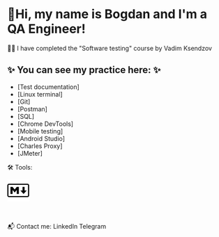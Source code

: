 # 🖖Hi, my name is Bogdan and I'm a QA Engineer!

👩‍💻 I have completed the "Software testing" course by Vadim Ksendzov

## ✨ You can see my practice here: ✨

+ [Test documentation]
+ [Linux terminal]
+ [Git]
+ [Postman]
+ [SQL]
+ [Chrome DevTools]
+ [Mobile testing]
+ [Android Studio]
+ [Charles Proxy]
+ [JMeter]

🛠 Tools:

<img src="https://github.com/Trittton/Trittton/blob/main/Assets/md_icon.png?raw=true" width="50px"> <img scr="" width="50px"> <img scr="https://github.com/Trittton/Trittton/blob/main/Assets/terminal_icon.png?raw=true" width="50px"> <img scr="https://github.com/Trittton/Trittton/blob/main/Assets/git_icon.png?raw=true" width="50px"> <img scr="https://github.com/Trittton/Trittton/blob/main/Assets/postman_icon%2022.35.53.png?raw=true" width="50px"> <img scr="https://github.com/Trittton/Trittton/blob/main/Assets/Dbeaver_logo.png?raw=true" width="50px">


<img scr="" width="50px">

📬 Сontact me:
LinkedIn Telegram

